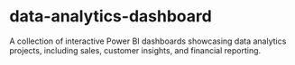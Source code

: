 # data-analytics-dashboard
A collection of interactive Power BI dashboards showcasing data analytics projects, including sales, customer insights, and financial reporting.
